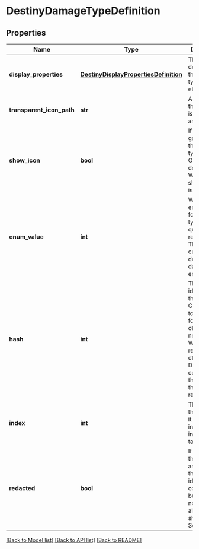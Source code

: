 # DestinyDamageTypeDefinition

## Properties
Name | Type | Description | Notes
------------ | ------------- | ------------- | -------------
**display_properties** | [**DestinyDisplayPropertiesDefinition**](DestinyDisplayPropertiesDefinition.md) | The description of the damage type, icon etc... | [optional] 
**transparent_icon_path** | **str** | A variant of the icon that is transparent and colorless. | [optional] 
**show_icon** | **bool** | If TRUE, the game shows this damage type&#39;s icon. Otherwise, it doesn&#39;t. Whether you show it or not is up to you. | [optional] 
**enum_value** | **int** | We have an enumeration for damage types for quick reference. This is the current definition&#39;s damage type enum value. | [optional] 
**hash** | **int** | The unique identifier for this entity. Guaranteed to be unique for the type of entity, but not globally.  When entities refer to each other in Destiny content, it is this hash that they are referring to. | [optional] 
**index** | **int** | The index of the entity as it was found in the investment tables. | [optional] 
**redacted** | **bool** | If this is true, then there is an entity with this identifier/type combination, but BNet is not yet allowed to show it. Sorry! | [optional] 

[[Back to Model list]](../README.md#documentation-for-models) [[Back to API list]](../README.md#documentation-for-api-endpoints) [[Back to README]](../README.md)


